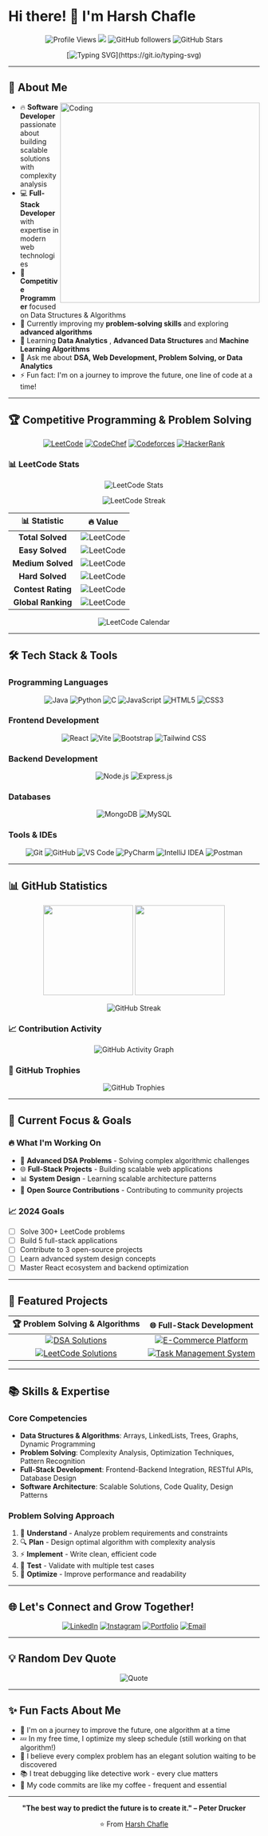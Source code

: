 # Hi there! 👋 I'm Harsh Chafle

<div align="center">
  
  ![Profile Views](https://komarev.com/ghpvc/?username=harshchafle&color=blueviolet&style=flat-square&label=Profile+Views)
  <img src="https://visitor-badge.laobi.icu/badge?page_id=harshchafle_visitor_badge_simple&left_color=royalblue&right_color=black">
  ![GitHub followers](https://img.shields.io/github/followers/harshchafle?logo=github&style=flat-square&color=blue)
  ![GitHub Stars](https://img.shields.io/github/stars/harshchafle?affiliations=OWNER&color=yellow&style=flat-square)
  
</div>

<div align="center">
  
  [![Typing SVG](https://readme-typing-svg.herokuapp.com?font=Fira+Code&size=22&duration=3000&pause=1000&color=2F81F7&center=true&vCenter=true&multiline=true&width=800&height=100&lines=Software+Developer+%E2%80%A2+Competitive+Programmer;Data+Structures+%26+Algorithms+%E2%80%A2+Full+Stack+Developer;Problem+Solver+%E2%80%A2+Always+Learning!)](https://git.io/typing-svg)
  
</div>

---

## 🚀 About Me

<img align="right" alt="Coding" width="400" src="https://media.giphy.com/media/qgQUggAC3Pfv687qPC/giphy.gif">

- 🔥 **Software Developer** passionate about building scalable solutions with complexity analysis
- 💻 **Full-Stack Developer** with expertise in modern web technologies
- 🧩 **Competitive Programmer** focused on Data Structures & Algorithms
- 🎯 Currently improving my **problem-solving skills** and exploring **advanced algorithms**
- 🌱 Learning **Data Analytics** , **Advanced Data Structures** and **Machine Learning Algorithms** 
- 💬 Ask me about **DSA, Web Development, Problem Solving, or Data Analytics**
- ⚡ Fun fact: I'm on a journey to improve the future, one line of code at a time!

---

## 🏆 Competitive Programming & Problem Solving

<div align="center">
  
  [![LeetCode](https://img.shields.io/badge/LeetCode-chafleharsh-FFA116?style=for-the-badge&logo=leetcode&logoColor=white)](https://leetcode.com/chafleharsh/)
  [![CodeChef](https://img.shields.io/badge/CodeChef-harshchafle-5B4638?style=for-the-badge&logo=codechef&logoColor=white)](https://www.codechef.com/users/harshchafle)
  [![Codeforces](https://img.shields.io/badge/Codeforces-harshchafle-1F8ACB?style=for-the-badge&logo=codeforces&logoColor=white)](https://codeforces.com/profile/chafleharsh)
  [![HackerRank](https://img.shields.io/badge/HackerRank-harshchafle-2EC866?style=for-the-badge&logo=hackerrank&logoColor=white)](https://www.hackerrank.com/harshchafle)

</div>

### 📊 LeetCode Stats

<div align="center">
  
  ![LeetCode Stats](https://leetcode.card.workers.dev/chafleharsh?theme=dark&font=baloo&extension=null)
  
  ![LeetCode Streak](https://leetcode-badge-showcase.vercel.app/api?username=chafleharsh&theme=dark)
  
</div>

<!-- Comprehensive LeetCode Statistics -->
<div align="center">

| 📊 **Statistic** | 🔥 **Value** |
|:---:|:---:|
| **Total Solved** | ![LeetCode](https://img.shields.io/badge/dynamic/json?style=flat-square&labelColor=black&color=green&label=&query=totalSolved&url=https%3A%2F%2Fleetcode-badge.vercel.app%2Fapi%2Fusers%2Fchafleharsh&logo=leetcode&logoColor=yellow) |
| **Easy Solved** | ![LeetCode](https://img.shields.io/badge/dynamic/json?style=flat-square&labelColor=black&color=green&label=&query=easySolved&url=https%3A%2F%2Fleetcode-badge.vercel.app%2Fapi%2Fusers%2Fchafleharsh&logo=leetcode&logoColor=yellow) |
| **Medium Solved** | ![LeetCode](https://img.shields.io/badge/dynamic/json?style=flat-square&labelColor=black&color=orange&label=&query=mediumSolved&url=https%3A%2F%2Fleetcode-badge.vercel.app%2Fapi%2Fusers%2Fchafleharsh&logo=leetcode&logoColor=yellow) |
| **Hard Solved** | ![LeetCode](https://img.shields.io/badge/dynamic/json?style=flat-square&labelColor=black&color=red&label=&query=hardSolved&url=https%3A%2F%2Fleetcode-badge.vercel.app%2Fapi%2Fusers%2Fchafleharsh&logo=leetcode&logoColor=yellow) |
| **Contest Rating** | ![LeetCode](https://img.shields.io/badge/dynamic/json?style=flat-square&labelColor=black&color=blue&label=&query=contestRating&url=https%3A%2F%2Fleetcode-badge.vercel.app%2Fapi%2Fusers%2Fchafleharsh&logo=leetcode&logoColor=yellow) |
| **Global Ranking** | ![LeetCode](https://img.shields.io/badge/dynamic/json?style=flat-square&labelColor=black&color=purple&label=&query=ranking&url=https%3A%2F%2Fleetcode-badge.vercel.app%2Fapi%2Fusers%2Fchafleharsh&logo=leetcode&logoColor=yellow) |

</div>

<!-- Interactive LeetCode Calendar Heatmap -->
<div align="center">
  
  <img src="https://leetcode-calendar-api.vercel.app/api?username=chafleharsh&year=2024" alt="LeetCode Calendar" />
  
</div>

---

## 🛠️ Tech Stack & Tools

### Programming Languages
<div align="center">
  
  ![Java](https://img.shields.io/badge/Java-ED8B00?style=for-the-badge&logo=openjdk&logoColor=white)
  ![Python](https://img.shields.io/badge/Python-3776AB?style=for-the-badge&logo=python&logoColor=white)
  ![C](https://img.shields.io/badge/C-00599C?style=for-the-badge&logo=c&logoColor=white)
  ![JavaScript](https://img.shields.io/badge/JavaScript-F7DF1E?style=for-the-badge&logo=javascript&logoColor=black)
  ![HTML5](https://img.shields.io/badge/HTML5-E34F26?style=for-the-badge&logo=html5&logoColor=white)
  ![CSS3](https://img.shields.io/badge/CSS3-1572B6?style=for-the-badge&logo=css3&logoColor=white)

</div>

### Frontend Development
<div align="center">
  
  ![React](https://img.shields.io/badge/React-61DAFB?style=for-the-badge&logo=react&logoColor=black)
  ![Vite](https://img.shields.io/badge/Vite-646CFF?style=for-the-badge&logo=vite&logoColor=white)
  ![Bootstrap](https://img.shields.io/badge/Bootstrap-7952B3?style=for-the-badge&logo=bootstrap&logoColor=white)
  ![Tailwind CSS](https://img.shields.io/badge/Tailwind_CSS-38B2AC?style=for-the-badge&logo=tailwind-css&logoColor=white)

</div>

### Backend Development
<div align="center">
  
  ![Node.js](https://img.shields.io/badge/Node.js-339933?style=for-the-badge&logo=nodedotjs&logoColor=white)
  ![Express.js](https://img.shields.io/badge/Express.js-000000?style=for-the-badge&logo=express&logoColor=white)

</div>

### Databases
<div align="center">
  
  ![MongoDB](https://img.shields.io/badge/MongoDB-47A248?style=for-the-badge&logo=mongodb&logoColor=white)
  ![MySQL](https://img.shields.io/badge/MySQL-4479A1?style=for-the-badge&logo=mysql&logoColor=white)

</div>

### Tools & IDEs
<div align="center">
  
  ![Git](https://img.shields.io/badge/Git-F05032?style=for-the-badge&logo=git&logoColor=white)
  ![GitHub](https://img.shields.io/badge/GitHub-181717?style=for-the-badge&logo=github&logoColor=white)
  ![VS Code](https://img.shields.io/badge/VS_Code-007ACC?style=for-the-badge&logo=visual-studio-code&logoColor=white)
  ![PyCharm](https://img.shields.io/badge/PyCharm-000000?style=for-the-badge&logo=pycharm&logoColor=white)
  ![IntelliJ IDEA](https://img.shields.io/badge/IntelliJ_IDEA-000000?style=for-the-badge&logo=intellij-idea&logoColor=white)
  ![Postman](https://img.shields.io/badge/Postman-FF6C37?style=for-the-badge&logo=postman&logoColor=white)

</div>

---

## 📊 GitHub Statistics

<div align="center">
  
  <img height="180em" src="https://github-readme-stats.vercel.app/api?username=harshchafle&show_icons=true&theme=tokyonight&include_all_commits=true&count_private=true"/>
  <img height="180em" src="https://github-readme-stats.vercel.app/api/top-langs/?username=harshchafle&layout=compact&langs_count=8&theme=tokyonight"/>

</div>

<div align="center">
  
  ![GitHub Streak](https://github-readme-streak-stats.herokuapp.com/?user=harshchafle&theme=tokyonight)

</div>

### 📈 Contribution Activity

<div align="center">
  
  ![GitHub Activity Graph](https://github-readme-activity-graph.vercel.app/graph?username=harshchafle&theme=tokyo-night&custom_title=Harsh's%20GitHub%20Activity%20Graph&hide_border=true)

</div>

### 🏅 GitHub Trophies

<div align="center">
  
  ![GitHub Trophies](https://github-profile-trophy.vercel.app/?username=harshchafle&theme=tokyonight&no-frame=false&no-bg=false&margin-w=4)

</div>

---

## 🎯 Current Focus & Goals

### 🔥 What I'm Working On

- 🧩 **Advanced DSA Problems** - Solving complex algorithmic challenges
- 🌐 **Full-Stack Projects** - Building scalable web applications  
- 📊 **System Design** - Learning scalable architecture patterns
- 🚀 **Open Source Contributions** - Contributing to community projects

### 📈 2024 Goals

- [ ] Solve 300+ LeetCode problems
- [ ] Build 5 full-stack applications
- [ ] Contribute to 3 open-source projects
- [ ] Learn advanced system design concepts
- [ ] Master React ecosystem and backend optimization

---

## 💼 Featured Projects

<div align="center">

| 🏆 Problem Solving & Algorithms | 🌐 Full-Stack Development |
|:---:|:---:|
| [![DSA Solutions](https://github-readme-stats.vercel.app/api/pin/?username=harshchafle&repo=DSA-Solutions&theme=tokyonight)](https://github.com/harshchafle/DSA-Solutions) | [![E-Commerce Platform](https://github-readme-stats.vercel.app/api/pin/?username=harshchafle&repo=ecommerce-platform&theme=tokyonight)](https://github.com/harshchafle/ecommerce-platform) |
| [![LeetCode Solutions](https://github-readme-stats.vercel.app/api/pin/?username=harshchafle&repo=leetcode-solutions&theme=tokyonight)](https://github.com/harshchafle/leetcode-solutions) | [![Task Management System](https://github-readme-stats.vercel.app/api/pin/?username=harshchafle&repo=task-manager&theme=tokyonight)](https://github.com/harshchafle/task-manager) |

</div>

---

## 📚 Skills & Expertise

### Core Competencies
- **Data Structures & Algorithms**: Arrays, LinkedLists, Trees, Graphs, Dynamic Programming
- **Problem Solving**: Complexity Analysis, Optimization Techniques, Pattern Recognition  
- **Full-Stack Development**: Frontend-Backend Integration, RESTful APIs, Database Design
- **Software Architecture**: Scalable Solutions, Code Quality, Design Patterns

### Problem Solving Approach
1. 📝 **Understand** - Analyze problem requirements and constraints
2. 🔍 **Plan** - Design optimal algorithm with complexity analysis
3. ⚡ **Implement** - Write clean, efficient code
4. 🧪 **Test** - Validate with multiple test cases
5. 🚀 **Optimize** - Improve performance and readability

---

## 🌐 Let's Connect and Grow Together!

<div align="center">
  
  [![LinkedIn](https://img.shields.io/badge/LinkedIn-0077B5?style=for-the-badge&logo=linkedin&logoColor=white)](https://www.linkedin.com/in/harsh-chafle-641809292)
  [![Instagram](https://img.shields.io/badge/Instagram-E4405F?style=for-the-badge&logo=instagram&logoColor=white)](https://www.instagram.com/harsh.chafle?igsh=OG9ud3p2cXFiNzE1/)
  [![Portfolio](https://img.shields.io/badge/Portfolio-000000?style=for-the-badge&logo=About.me&logoColor=white)](https://harshchafle.github.io)
  [![Email](https://img.shields.io/badge/Email-D14836?style=for-the-badge&logo=gmail&logoColor=white)](mailto:chafle2102harsh@gmail.com)

</div>

---

## 💡 Random Dev Quote

<div align="center">
  
  ![Quote](https://quotes-github-readme.vercel.app/api?type=horizontal&theme=tokyonight)

</div>

---

## ✨ Fun Facts About Me

- 🌟 I'm on a journey to improve the future, one algorithm at a time
- 💤 In my free time, I optimize my sleep schedule (still working on that algorithm!)
- 🧩 I believe every complex problem has an elegant solution waiting to be discovered
- 📚 I treat debugging like detective work - every clue matters
- 🚀 My code commits are like my coffee - frequent and essential


---

<div align="center">
  
  **"The best way to predict the future is to create it." – Peter Drucker**
  
  ⭐️ From [Harsh Chafle](https://github.com/harshchafle)

</div>

